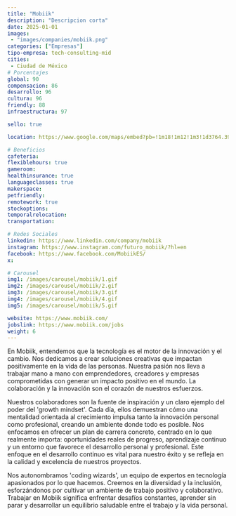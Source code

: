 ```yaml
---
title: "Mobiik"
description: "Descripcion corta"
date: 2025-01-01
images: 
 - "images/companies/mobiik.png"
categories: ["Empresas"]
tipo-empresa: tech-consulting-mid
cities: 
 - Ciudad de México
# Porcentajes  
global: 90
compensacion: 86
desarrollo: 96
cultura: 96
friendly: 88
infraestructura: 97 

sello: true

location: https://www.google.com/maps/embed?pb=!1m18!1m12!1m3!1d3764.395909898189!2d-99.18317222501534!3d19.352002581910234!2m3!1f0!2f0!3f0!3m2!1i1024!2i768!4f13.1!3m3!1m2!1s0x85d1ff9b3a36d923%3A0x2660d46ddf2f9b24!2sMobiik!5e0!3m2!1ses-419!2smx!4v1738019532673!5m2!1ses-419!2smx

# Beneficios
cafeteria: 
flexiblehours: true
gameroom: 
healthinsurance: true
languageclasses: true
makerspace: 
petfriendly: 
remotework: true
stockoptions: 
temporalrelocation: 
transportation: 

# Redes Sociales
linkedin: https://www.linkedin.com/company/mobiik
instagram: https://www.instagram.com/futuro_mobiik/?hl=en
facebook: https://www.facebook.com/MobiikES/
x: 

# Carousel
img1: /images/carousel/mobiik/1.gif
img2: /images/carousel/mobiik/2.gif
img3: /images/carousel/mobiik/3.gif
img4: /images/carousel/mobiik/4.gif
img5: /images/carousel/mobiik/5.gif

website: https://www.mobiik.com/
jobslink: https://www.mobiik.com/jobs
weight: 6
---
```


En Mobiik, entendemos que la tecnología es el motor de la innovación y el cambio. Nos dedicamos a crear soluciones creativas que impactan positivamente en la vida de las personas. Nuestra pasión nos lleva a trabajar mano a mano con emprendedores, creadores y empresas comprometidas con generar un impacto positivo en el mundo. La colaboración y la innovación son el corazón de nuestros esfuerzos.

Nuestros colaboradores son la fuente de inspiración y un claro ejemplo del poder del 'growth mindset'. Cada día, ellos demuestran cómo una mentalidad orientada al crecimiento impulsa tanto la innovación personal como profesional, creando un ambiente donde todo es posible. Nos enfocamos en ofrecer un plan de carrera concreto, centrado en lo que realmente importa: oportunidades reales de progreso, aprendizaje continuo y un entorno que favorece el desarrollo personal y profesional. Este enfoque en el desarrollo continuo es vital para nuestro éxito y se refleja en la calidad y excelencia de nuestros proyectos.

Nos autonombramos 'coding wizards', un equipo de expertos en tecnología apasionados por lo que hacemos. Creemos en la diversidad y la inclusión, esforzándonos por cultivar un ambiente de trabajo positivo y colaborativo. Trabajar en Mobiik significa enfrentar desafíos constantes, aprender sin parar y desarrollar un equilibrio saludable entre el trabajo y la vida personal.